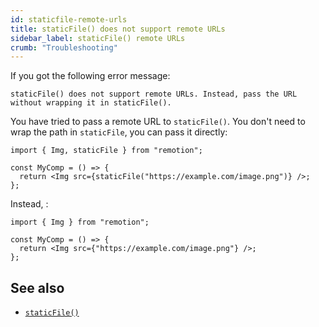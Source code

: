 ```yaml
---
id: staticfile-remote-urls
title: staticFile() does not support remote URLs
sidebar_label: staticFile() remote URLs
crumb: "Troubleshooting"
---
```


If you got the following error message:

```
staticFile() does not support remote URLs. Instead, pass the URL without wrapping it in staticFile().
```

You have tried to pass a remote URL to `staticFile()`. You don't need to wrap the path in `staticFile`, you can pass it directly:

```tsx twoslash title="❌ Remote URL inside staticFile()"
import { Img, staticFile } from "remotion";

const MyComp = () => {
  return <Img src={staticFile("https://example.com/image.png")} />;
};
```

Instead, :

```tsx twoslash title="✅ Remote URL passed directly"
import { Img } from "remotion";

const MyComp = () => {
  return <Img src={"https://example.com/image.png"} />;
};
```

## See also

- [`staticFile()`](/docs/staticfile)
